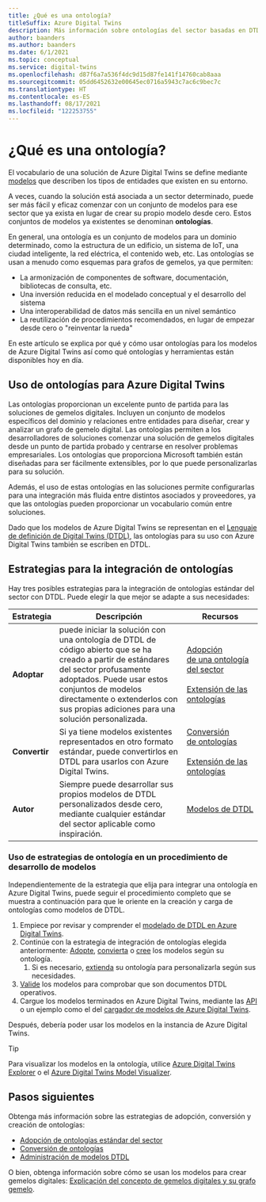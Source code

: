 ```yaml
---
title: ¿Qué es una ontología?
titleSuffix: Azure Digital Twins
description: Más información sobre ontologías del sector basadas en DTDL para el modelado en0 un determinado dominio
author: baanders
ms.author: baanders
ms.date: 6/1/2021
ms.topic: conceptual
ms.service: digital-twins
ms.openlocfilehash: d87f6a7a536f4dc9d15d87fe141f14760cab8aaa
ms.sourcegitcommit: 05dd6452632e00645ec0716a5943c7ac6c9bec7c
ms.translationtype: HT
ms.contentlocale: es-ES
ms.lasthandoff: 08/17/2021
ms.locfileid: "122253755"
---
```

# <a name="what-is-an-ontology"></a>¿Qué es una ontología? 

El vocabulario de una solución de Azure Digital Twins se define mediante [modelos](concepts-models.md) que describen los tipos de entidades que existen en su entorno.

A veces, cuando la solución está asociada a un sector determinado, puede ser más fácil y eficaz comenzar con un conjunto de modelos para ese sector que ya exista en lugar de crear su propio modelo desde cero. Estos conjuntos de modelos ya existentes se denominan **ontologías**. 

En general, una ontología es un conjunto de modelos para un dominio determinado, como la estructura de un edificio, un sistema de IoT, una ciudad inteligente, la red eléctrica, el contenido web, etc. Las ontologías se usan a menudo como esquemas para grafos de gemelos, ya que permiten:
* La armonización de componentes de software, documentación, bibliotecas de consulta, etc.
* Una inversión reducida en el modelado conceptual y el desarrollo del sistema
* Una interoperabilidad de datos más sencilla en un nivel semántico
* La reutilización de procedimientos recomendados, en lugar de empezar desde cero o "reinventar la rueda"

En este artículo se explica por qué y cómo usar ontologías para los modelos de Azure Digital Twins así como qué ontologías y herramientas están disponibles hoy en día.

## <a name="using-ontologies-for-azure-digital-twins"></a>Uso de ontologías para Azure Digital Twins

Las ontologías proporcionan un excelente punto de partida para las soluciones de gemelos digitales. Incluyen un conjunto de modelos específicos del dominio y relaciones entre entidades para diseñar, crear y analizar un grafo de gemelo digital. Las ontologías permiten a los desarrolladores de soluciones comenzar una solución de gemelos digitales desde un punto de partida probado y centrarse en resolver problemas empresariales. Los ontologías que proporciona Microsoft también están diseñadas para ser fácilmente extensibles, por lo que puede personalizarlas para su solución. 

Además, el uso de estas ontologías en las soluciones permite configurarlas para una integración más fluida entre distintos asociados y proveedores, ya que las ontologías pueden proporcionar un vocabulario común entre soluciones.

Dado que los modelos de Azure Digital Twins se representan en el [Lenguaje de definición de Digital Twins (DTDL)](https://github.com/Azure/opendigitaltwins-dtdl/blob/master/DTDL/v2/dtdlv2.md), las ontologías para su uso con Azure Digital Twins también se escriben en DTDL. 

## <a name="strategies-for-integrating-ontologies"></a>Estrategias para la integración de ontologías

Hay tres posibles estrategias para la integración de ontologías estándar del sector con DTDL. Puede elegir la que mejor se adapte a sus necesidades:

| Estrategia | Descripción | Recursos |
| --- | --- | --- |
| **Adoptar** | puede iniciar la solución con una ontología de DTDL de código abierto que se ha creado a partir de estándares del sector profusamente adoptados. Puede usar estos conjuntos de modelos directamente o extenderlos con sus propias adiciones para una solución personalizada. | [Adopción de&nbsp;una&nbsp;ontología del sector](concepts-ontologies-adopt.md)<br><br>[Extensión&nbsp;de las ontologías](concepts-ontologies-extend.md) |
| **Convertir** | Si ya tiene modelos existentes representados en otro formato estándar, puede convertirlos en DTDL para usarlos con Azure Digital Twins. | [Conversión de&nbsp;ontologías](concepts-ontologies-convert.md)<br><br>[Extensión&nbsp;de las ontologías](concepts-ontologies-extend.md) |
| **Autor** | Siempre puede desarrollar sus propios modelos de DTDL personalizados desde cero, mediante cualquier estándar del sector aplicable como inspiración. | [Modelos de DTDL](concepts-models.md) |

### <a name="using-ontology-strategies-in-a-model-development-path"></a>Uso de estrategias de ontología en un procedimiento de desarrollo de modelos

Independientemente de la estrategia que elija para integrar una ontología en Azure Digital Twins, puede seguir el procedimiento completo que se muestra a continuación para que le oriente en la creación y carga de ontologías como modelos de DTDL.

1. Empiece por revisar y comprender el [modelado de DTDL en Azure Digital Twins](concepts-models.md).
1. Continúe con la estrategia de integración de ontologías elegida anteriormente: [Adopte](concepts-ontologies-adopt.md), [convierta](concepts-ontologies-convert.md) o [cree](concepts-models.md) los modelos según su ontología.
    1. Si es necesario, [extienda](concepts-ontologies-extend.md) su ontología para personalizarla según sus necesidades.
1. [Valide](how-to-parse-models.md) los modelos para comprobar que son documentos DTDL operativos.
1. Cargue los modelos terminados en Azure Digital Twins, mediante las [API](how-to-manage-model.md#upload-models) o un ejemplo como el del [cargador de modelos de Azure Digital Twins](https://github.com/Azure/opendigitaltwins-tools/tree/master/ADTTools#uploadmodels).

Después, debería poder usar los modelos en la instancia de Azure Digital Twins. 

>[!TIP]
> Para visualizar los modelos en la ontología, utilice [Azure Digital Twins Explorer](concepts-azure-digital-twins-explorer.md) o el [Azure Digital Twins Model Visualizer](https://github.com/Azure/opendigitaltwins-building-tools/tree/master/AdtModelVisualizer).

## <a name="next-steps"></a>Pasos siguientes

Obtenga más información sobre las estrategias de adopción, conversión y creación de ontologías:
* [Adopción de ontologías estándar del sector](concepts-ontologies-adopt.md)
* [Conversión de ontologías](concepts-ontologies-convert.md)
* [Administración de modelos DTDL](how-to-manage-model.md)

O bien, obtenga información sobre cómo se usan los modelos para crear gemelos digitales: [Explicación del concepto de gemelos digitales y su grafo gemelo](concepts-twins-graph.md).